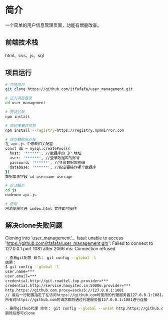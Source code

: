 # 简介
一个简单的用户信息管理页面，功能有增删改查。

## 前端技术栈

html、css、js、sql 

## 项目运行

```bash
# 克隆项目
git clone https://github.com/itfafafa/user_management.git

# 进入项目目录
cd user_management

# 安装依赖
npm install

# 或镜像安装依赖
npm install --registry=https://registry.npmmirror.com

# 建立数据库连接
在 api.js 中修改相关配置
const db = mysql.createPool({
  host: '******', //数据库的 IP 地址
  user: '******', //登录数据库的账号
  password: '******', //登录数据库密码
  database: '******', //指定要操作哪个数据库
})
数据库表字段 id username userage

# 启动服务
cd js
nodemon api.js

# 使用
用浏览器打开 index.html 文件即可操作
```

## 解决clone失败问题
Cloning into 'user_management'...
fatal: unable to access 'https://github.com/itfafafa/user_management.git/': Failed to connect to 127.0.0.1 port 1081 after 2066 ms: Connection refused

```bash
- 查看git配置 命令： git config --global -l
结果：
$ git config --global -l
user.name=***
user.email=***
credential.http://git.roadtel.top.provider=***
credential.http://service.haoyitec.cn:50006.provider=***
http.https://github.com.proxy=socks5://127.0.0.1:1081
// 最后一行配置指定了在访问https://github.com时使用的代理服务器127.0.0.1:1081，
所有对https://github.com的请求都将通过代理服务器127.0.0.1:1081进行连接

- 删除github代理 命令： git config --global --unset http.https://github.com.proxy
删除后即可clone
```

